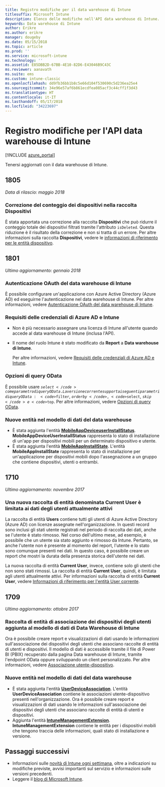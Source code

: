 ```yaml
---
title: Registro modifiche per il data warehouse di Intune
titlesuffix: Microsoft Intune
description: Elenco delle modifiche nell'API data warehouse di Intune.
keywords: Data warehouse di Intune
author: Erikre
ms.author: erikre
manager: dougeby
ms.date: 05/15/2018
ms.topic: article
ms.prod: ''
ms.service: microsoft-intune
ms.technology: ''
ms.assetid: E85DBB2D-67BB-4E10-82D6-E43046B9C43C
ms.reviewer: aanavath
ms.suite: ems
ms.custom: intune-classic
ms.openlocfilehash: dd9fb36bb1b8c5e66d104f530690c5d236ea25e4
ms.sourcegitcommit: 34e96e57af6b861ecdfea085acf3c44cff1f3d43
ms.translationtype: HT
ms.contentlocale: it-IT
ms.lasthandoff: 05/17/2018
ms.locfileid: "34223697"
---
```

# <a name="change-log-for-the-intune-data-warehouse-api"></a>Registro modifiche per l'API data warehouse di Intune

[!INCLUDE [azure_portal](./includes/azure_portal.md)]

Tenersi aggiornati con il data warehouse di Intune.

## <a name="1805"></a>1805
_Data di rilascio: maggio 2018_

### <a name="correction-to-device-count-in-devices-collection"></a>Correzione del conteggio dei dispositivi nella raccolta **Dispositivi** 

È stata apportata una correzione alla raccolta **Dispositivi** che può ridurre il conteggio totale dei dispositivi filtrati tramite l'attributo `isDeleted`. Questa riduzione è il risultato della correzione e non si tratta di un errore. Per altre informazioni sulla raccolta **Dispositivi**, vedere le [informazioni di riferimento per le entità dispositivo](reports-ref-devices.md). 


## <a name="1801"></a>1801
_Ultimo aggiornamento: gennaio 2018_

### <a name="intune-data-warehouse-application-only-authentication----1867540---"></a>Autenticazione OAuth del data warehouse di Intune <!-- 1867540 -->

È possibile configurare un'applicazione con Azure Active Directory (Azure AD) ed eseguirne l'autenticazione nel data warehouse di Intune. Per altre informazioni, vedere [Autenticazione OAuth del data warehouse di Intune](data-warehouse-app-only-auth.md).

### <a name="azure-ad-and-intune-credential-requirements----2077525---"></a>Requisiti delle credenziali di Azure AD e Intune <!-- 2077525 -->

- Non è più necessario assegnare una licenza di Intune all'utente quando accede al data warehouse di Intune (inclusa l'API).
- Il nome del ruolo Intune è stato modificato da **Report** a **Data warehouse di Intune**. 

    Per altre informazioni, vedere [Requisiti delle credenziali di Azure AD e Intune](reports-api-url.md#azure-ad-and-intune-credential-requirements).

### <a name="odata-query-options----2077711---"></a>Opzioni di query OData <!-- 2077711 -->

È possibile usare <code>$select</code> come parametro di query OData. La versione corrente supporta i seguenti parametri di query OData: <code>$filter</code>, <code>$orderby</code>, <code>$select</code>, <code>$skip</code> e <code>$top</code>. Per altre informazioni, vedere [Opzioni di query OData](reports-api-url.md#odata-query-options).

### <a name="new-entities-in-the-in-data-warehouse-data-model----2077804---"></a>Nuove entità nel modello di dati del data warehouse <!-- 2077804 -->

 - È stata aggiunta l'entità [**MobileAppDeviceuserInstallStatus**](reports-ref-application.md#mobileappdeviceuserinstallstatus). **MobileAppDeviceUserInstallStatus** rappresenta lo stato di installazione di un'app per dispositivi mobili per un determinato dispositivo e utente.
 - È stata aggiunta l'entità [**MobileAppInstallState**](reports-ref-application.md#mobileappinstallstate). L'entità **MobileAppInstallState** rappresenta lo stato di installazione per un'applicazione per dispositivi mobili dopo l'assegnazione a un gruppo che contiene dispositivi, utenti o entrambi. 

## <a name="1710"></a>1710
_Ultimo aggiornamento: novembre 2017_

### <a name="a-new-entity-collection-named-current-user-is-limited-to-currently-active-user-data----1544273---"></a>Una nuova raccolta di entità denominata Current User è limitata ai dati degli utenti attualmente attivi <!-- 1544273 -->

La raccolta di entità **Users** contiene tutti gli utenti di Azure Active Directory (Azure AD) con licenze assegnate nell'organizzazione. In questi record sono inclusi gli stati utente registrati nel periodo di raccolta dei dati, anche se l'utente è stato rimosso. Nel corso dell'ultimo mese, ad esempio, è possibile che un utente sia stato aggiunto e rimosso da Intune. Pertanto, se anche l'utente non è presente al momento del report, l'utente e lo stato sono comunque presenti nei dati. In questo caso, è possibile creare un report che mostri la durata della presenza storica dell'utente nei dati.

La nuova raccolta di entità **Current User**, invece, contiene solo gli utenti che non sono stati rimossi. La raccolta di entità **Current User**, quindi, è limitata agli utenti attualmente attivi. Per informazioni sulla raccolta di entità **Current User**, vedere [Informazioni di riferimento per l'entità User corrente](reports-ref-current-user.md).

## <a name="1709"></a>1709
_Ultimo aggiornamento: ottobre 2017_

### <a name="user-device-association-entity-collection-added-to-intune-data-warehouse-data-model----1187917---"></a>Raccolta di entità di associazione dei dispositivi degli utenti aggiunta al modello di dati di Data Warehouse di Intune <!-- 1187917 -->

Ora è possibile creare report e visualizzazioni di dati usando le informazioni sull'associazione dei dispositivi degli utenti che associano raccolte di entità di utenti e dispositivi. Il modello di dati è accessibile tramite il file di Power BI (PBIX) recuperato dalla pagina Data warehouse di Intune, tramite l'endpoint OData oppure sviluppando un client personalizzato. Per altre informazioni, vedere [Associazione utente-dispositivo](reports-ref-user-device.md).

### <a name="new-entities-in-the-in-data-warehouse-data-model----1479526--------"></a>Nuove entità nel modello di dati del data warehouse <!-- 1479526 --><!-- -->

 - È stata aggiunta l'entità [**UserDeviceAssociation**](reports-ref-user-device.md). L'entità **UserDeviceAssociation** contiene le associazioni utente-dispositivo presenti nell'organizzazione. Ora è possibile creare report e visualizzazioni di dati usando le informazioni sull'associazione dei dispositivi degli utenti che associano raccolte di entità di utenti e dispositivi.  
 - Aggiunta l'entità [**IntuneManagementExtension**](reports-ref-intunemanagementextension.md). **IntuneManagementExtension** contiene le entità per i dispositivi mobili che tengono traccia delle informazioni, quali stato di installazione e versione.

## <a name="next-steps"></a>Passaggi successivi
 - Informazioni sulle [novità di Intune ogni settimana](whats-new.md), oltre a indicazioni su modifiche previste, avvisi importanti sul servizio e informazioni sulle versioni precedenti.
 - Leggere il [blog di Microsoft Intune](http://go.microsoft.com/fwlink/?LinkID=273882).
